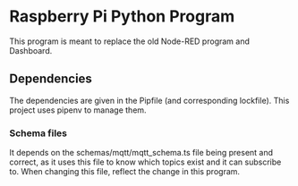# Raspberry Pi Python Program

This program is meant to replace the old Node-RED program and Dashboard.

## Dependencies

The dependencies are given in the Pipfile (and corresponding lockfile). This project uses pipenv to manage them.

### Schema files

It depends on the schemas/mqtt/mqtt_schema.ts file being present and correct, as it uses this file to know which topics exist and it can subscribe to. When changing this file, reflect the change in this program.